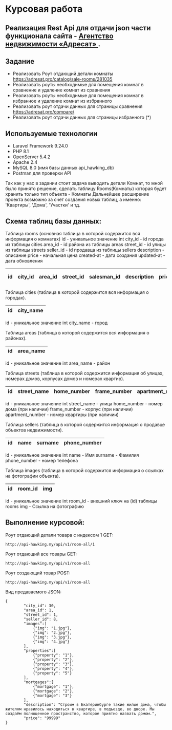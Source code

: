 # Курсовая работа
## Реализация Rest Api для отдачи json части функционала сайта - [Агентство недвижимости «Адресат» ](https://adresat.pro/).

## Задание

- Реализовать Роут отдающий детали комнаты https://adresat.pro/catalog/sale-rooms/281035
- Реализовать роуты необходимые для помещения комнат в сравнение и удаление комнат из сравнения
- Реализовать роуты необходимые для помещения комнат в избранное и удаление комнат из избранного
- Реализовать роут отдачи данных для страницы сравнения https://adresat.pro/compare/
- Реализовать роут отдачи данных для страницы избранного (*)

## Используемые технологии

- Laravel Framework 9.24.0
- PHP 8.1
- OpenServer 5.4.2
- Apache 2.4
- MySQL 8.0 (имя базы данных api_hawking_db)
- Postman для проверки API

Так как у нас в задании стоит задача выводить детали Комнат, то мной было принято решение, сделать таблицу Rooms(Комнаты) которая будет хранить только тип объекта - Комнаты
Дальнейшее расширение проекта возможно за счет создания новых таблиц, а именно: 'Квартиры', 'Дома', 'Участки' и тд.

## Схема таблиц базы данных:

Таблица rooms (основная таблица в которой содержится вся информация о комнатах)
id - уникальное значение int
city_id - id города из таблицы cities
area_id - id района из таблицы areas
street_id - id улицы из таблицы streets
seller_id - id продавца из таблицы sellers
description - описание
price - начальная цена
created-at - дата создания
updated-at - дата обновления

| id | city_id | area_id | street_id | salesman_id | description | price | created-at| updated-at|                      
|----|---------|---------|-----------|-------------|-------------|-------|-----------|-----------|

Таблица cities (таблица в которой содержится вся информация о городах).

| id | city_name |
|----|-----------|
id - уникальное значение int
city_name - город

Таблица areas (таблица в которой содержится вся информация о районах).

| id | area_name |
|----|-----------|
id - уникальное значение int
area_name - район

Таблица streets (таблица в которой содержится информация об улицах, номерах домов, корпусах домов и номерах квартир).

| id | street_name | home_number|frame_number|apartment_number|
|----|-------------|------------|------------|----------------|
id - уникальное значение int
street_name - улица
home_number - номер дома (при наличии)
frame_number - корпус (при наличии)
apartment_number - номер квартиры (при наличии)

Таблица sellers (таблица в которой содержится информация о продавце объектов недвижимости).

| id | name | surname | phone_number |
|----|------|---------|--------------|
id - уникальное значение int
name - Имя
surname - Фамилия
phone_number - номер телефона

Таблица images (таблица в которой содержится информация о ссылках на фотографии объекта).

| id | room_id | img |
|----|---------|-----|
id - уникальное значение int
room_id - внешний ключ на (id) таблицы rooms 
img - Ссылка на фотографию

## Выполнение курсовой:

Роут отдающий детали товара c индексом 1 GET:

```
http://api-hawking.my/api/v1/room-all/1
```

Роут отдающий все товары GET:

```
http://api-hawking.my/api/v1/room-all
```

Роут создающий товар POST:

```
http://api-hawking.my/api/v1/room-all
```

Вид предаваемого JSON:

```
{
        "city_id": 30,
        "area_id": 1,
        "street_id": 1,
        "seller_id": 8,
        "images":[ 
            {"img": "1.jpg"}, 
            {"img": "2.jpg"},
            {"img": "3.jpg"},
            {"img": "4.jpg"} 
        ], 
        "properties":[ 
            {"property": "1"}, 
            {"property": "2"}, 
            {"property": "3"},
            {"property": "4"},
            {"property": "5"}  
        ],
        "mortgages":[
            {"mortgage": "1"},
            {"mortgage": "2"},
            {"mortgage": "3"}
        ],
        "description": "Cтроим в Екатеринбурге такие жилые дома, чтобы жителям нравилось находиться в квартире, в подъезде, во дворе. Мы создаём полноценное пространство, которое приятно назвать домом.",
        "price": "99999"
}
```


